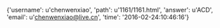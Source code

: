 {'username': u'chenwenxiao', 'path': u'1161/1161.html', 'answer': u'ACD', 'email': u'chenwenxiao@live.cn', 'time': '2016-02-24:10:46:16'}